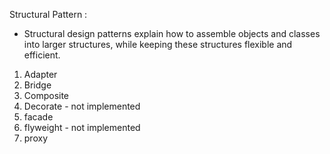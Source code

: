 Structural Pattern :  
- Structural design patterns explain how to assemble objects and classes into larger structures, 
   while keeping these structures flexible and efficient.

1. Adapter
2. Bridge
3. Composite
4. Decorate - not implemented 
5. facade
6. flyweight - not implemented
7. proxy
